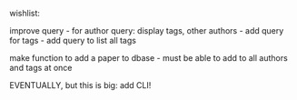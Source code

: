 wishlist:

improve query
    - for author query: display tags, other authors
    - add query for tags
    - add query to list all tags

make function to add a paper to dbase
    - must be able to add to all authors and tags at once


EVENTUALLY, but this is big: add CLI!

